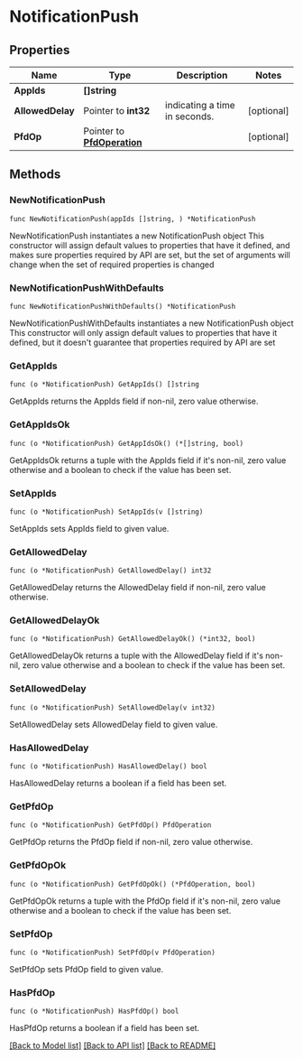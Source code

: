 # NotificationPush

## Properties

Name | Type | Description | Notes
------------ | ------------- | ------------- | -------------
**AppIds** | **[]string** |  | 
**AllowedDelay** | Pointer to **int32** | indicating a time in seconds. | [optional] 
**PfdOp** | Pointer to [**PfdOperation**](PfdOperation.md) |  | [optional] 

## Methods

### NewNotificationPush

`func NewNotificationPush(appIds []string, ) *NotificationPush`

NewNotificationPush instantiates a new NotificationPush object
This constructor will assign default values to properties that have it defined,
and makes sure properties required by API are set, but the set of arguments
will change when the set of required properties is changed

### NewNotificationPushWithDefaults

`func NewNotificationPushWithDefaults() *NotificationPush`

NewNotificationPushWithDefaults instantiates a new NotificationPush object
This constructor will only assign default values to properties that have it defined,
but it doesn't guarantee that properties required by API are set

### GetAppIds

`func (o *NotificationPush) GetAppIds() []string`

GetAppIds returns the AppIds field if non-nil, zero value otherwise.

### GetAppIdsOk

`func (o *NotificationPush) GetAppIdsOk() (*[]string, bool)`

GetAppIdsOk returns a tuple with the AppIds field if it's non-nil, zero value otherwise
and a boolean to check if the value has been set.

### SetAppIds

`func (o *NotificationPush) SetAppIds(v []string)`

SetAppIds sets AppIds field to given value.


### GetAllowedDelay

`func (o *NotificationPush) GetAllowedDelay() int32`

GetAllowedDelay returns the AllowedDelay field if non-nil, zero value otherwise.

### GetAllowedDelayOk

`func (o *NotificationPush) GetAllowedDelayOk() (*int32, bool)`

GetAllowedDelayOk returns a tuple with the AllowedDelay field if it's non-nil, zero value otherwise
and a boolean to check if the value has been set.

### SetAllowedDelay

`func (o *NotificationPush) SetAllowedDelay(v int32)`

SetAllowedDelay sets AllowedDelay field to given value.

### HasAllowedDelay

`func (o *NotificationPush) HasAllowedDelay() bool`

HasAllowedDelay returns a boolean if a field has been set.

### GetPfdOp

`func (o *NotificationPush) GetPfdOp() PfdOperation`

GetPfdOp returns the PfdOp field if non-nil, zero value otherwise.

### GetPfdOpOk

`func (o *NotificationPush) GetPfdOpOk() (*PfdOperation, bool)`

GetPfdOpOk returns a tuple with the PfdOp field if it's non-nil, zero value otherwise
and a boolean to check if the value has been set.

### SetPfdOp

`func (o *NotificationPush) SetPfdOp(v PfdOperation)`

SetPfdOp sets PfdOp field to given value.

### HasPfdOp

`func (o *NotificationPush) HasPfdOp() bool`

HasPfdOp returns a boolean if a field has been set.


[[Back to Model list]](../README.md#documentation-for-models) [[Back to API list]](../README.md#documentation-for-api-endpoints) [[Back to README]](../README.md)



